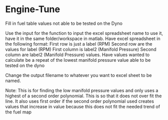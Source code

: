 # Engine-Tune
Fill in fuel table values not able to be tested on the Dyno

Use the input for the function to input the excel spreadsheet name to use it, have it in the same folder/workspace in matlab. 
Have excel spreadsheet in the following format:
  First row is just a label (RPM)
  Second row are the values for label (RPM)
  First column is label2 (Manifold Pressure)
  Second column are label2 (Manifold Pressure) values.
  Have values wanted to calculate be a repeat of the lowest manifold pressure value able to be tested on the dyno
  
Change the output filename to whatever you want to excel sheet to be named.

Note: 
  This is for finding the low manifold pressure values and only uses a highest of a second order polynomial.
    This is so that it does not over fit the line.
    It also uses first order if the second order polynomial used creates values that increase in value because this does not fit the needed trend of the fuel map
